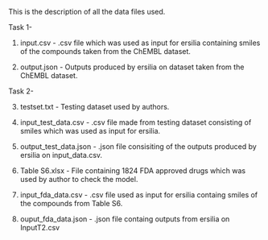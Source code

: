 This is the description of all the data files used.

Task 1-
1. input.csv - .csv file which was used as input for ersilia containing smiles of the compounds taken from the ChEMBL dataset.

2. output.json - Outputs produced by ersilia on dataset taken from the ChEMBL dataset.

Task 2-

3. testset.txt - Testing dataset used by authors.

4. input_test_data.csv - .csv file made from testing dataset consisting of smiles which was used as input for ersilia.

5. output_test_data.json - .json file consisiting of the outputs produced by ersilia on input_data.csv.

6. Table S6.xlsx - File containing 1824 FDA approved drugs which was used by author to check the model.

7. input_fda_data.csv - .csv file used as input for ersilia containg smiles of the compounds from Table S6.

8. ouput_fda_data.json - .json file containg outputs from ersilia on InputT2.csv


